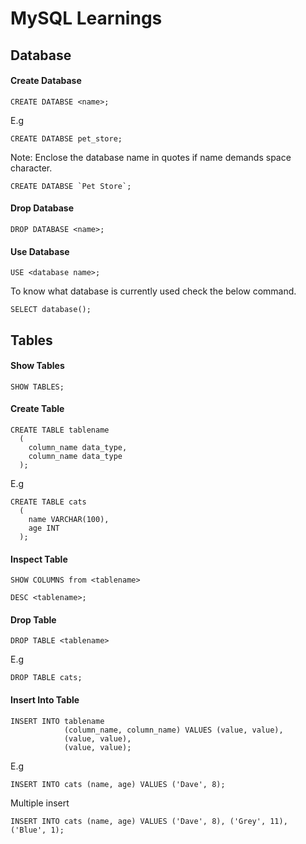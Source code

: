 # MySQL Learnings

## Database

#### Create Database

``` 
CREATE DATABSE <name>;
```

E.g

```
CREATE DATABSE pet_store;
```

 Note: Enclose the database name in quotes if name demands space character.

```
CREATE DATABSE `Pet Store`;
```

#### Drop Database
```
DROP DATABASE <name>;
```

#### Use Database
```
USE <database name>;
```

To know what database is currently used check the below command.

```
SELECT database();
```

## Tables

#### Show Tables
```
SHOW TABLES;
```
#### Create Table

```
CREATE TABLE tablename
  (
    column_name data_type,
    column_name data_type
  );
```
E.g
```
CREATE TABLE cats
  (
    name VARCHAR(100),
    age INT
  );
```

#### Inspect Table
```
SHOW COLUMNS from <tablename>
```
```
DESC <tablename>;
```

#### Drop Table
```
DROP TABLE <tablename>
```
E.g
```
DROP TABLE cats;
```

#### Insert Into Table
```
INSERT INTO tablename 
            (column_name, column_name) VALUES (value, value), 
            (value, value), 
            (value, value);
```
E.g
```
INSERT INTO cats (name, age) VALUES ('Dave', 8);
```
Multiple insert
```
INSERT INTO cats (name, age) VALUES ('Dave', 8), ('Grey', 11), ('Blue', 1);
```